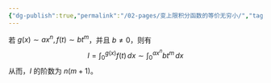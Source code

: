```yaml
---
{"dg-publish":true,"permalink":"/02-pages/变上限积分函数的等价无穷小/","tags":["personal/blog","高等数学/极限"]}
---
```


若 $\displaystyle g(x)\sim ax^{n},f(t)\sim bt^{m}$，并且 $\displaystyle b\neq 0$，则有
$$
I=\int _{0}^{g(x)}f(t) \, dx \sim \int _{0}^{ax^{n}}bt^{m} \, dx 
$$
从而，$\displaystyle I$ 的阶数为 $\displaystyle n(m+1)$。
